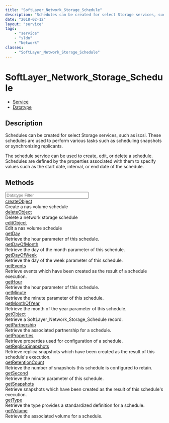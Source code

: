 ```yaml
---
title: "SoftLayer_Network_Storage_Schedule"
description: "Schedules can be created for select Storage services, such as iscsi. These schedules are used to perform various tasks s... "
date: "2018-02-12"
layout: "service"
tags:
    - "service"
    - "sldn"
    - "Network"
classes:
    - "SoftLayer_Network_Storage_Schedule"
---
```

# SoftLayer_Network_Storage_Schedule
<div id='service-datatype'>
    <ul id='sldn-reference-tabs'>
    <li id='service'> <a href='/reference/services/SoftLayer_Network_Storage_Schedule' >Service</a></li>    <li id='datatype'> <a href='/reference/datatypes/SoftLayer_Network_Storage_Schedule' >Datatype</a></li>
    </ul>
</div>

## Description
Schedules can be created for select Storage services, such as iscsi. These schedules are used to perform various tasks such as scheduling snapshots or synchronizing replicants. 

The schedule service can be used to create, edit, or delete a schedule. Schedules are defined by the properties associated with them to specify values such as the start date, interval, or end date of the schedule. 
        
        
<div id="properties" class="content">
    <h2>Methods</h2>
    <div class="view-filters">
        <div class="clearfix">
            <div class="search-input-box">
                <input placeholder="Datatype Filter" onkeyup="titleSearch(inputId='edit-combine', divId='method-div', elementClass='method-row')" 
                    type="text" id="edit-combine" value="" size="30" maxlength="128" class="form-text">
            </div>
        </div>
    </div>
    <div id="method-div">
            <div class="method-row">
                        <span class='view-field-title'><a href='/reference/services/SoftLayer_Network_Storage_Schedule/createObject'> createObject</a> </span>
            <div class='views-field-body'>Create a nas volume schedule</div>
        </div>
            <div class="method-row">
                        <span class='view-field-title'><a href='/reference/services/SoftLayer_Network_Storage_Schedule/deleteObject'> deleteObject</a> </span>
            <div class='views-field-body'>Delete a network storage schedule</div>
        </div>
            <div class="method-row">
                        <span class='view-field-title'><a href='/reference/services/SoftLayer_Network_Storage_Schedule/editObject'> editObject</a> </span>
            <div class='views-field-body'>Edit a nas volume schedule</div>
        </div>
            <div class="method-row">
                        <span class='view-field-title'><a href='/reference/services/SoftLayer_Network_Storage_Schedule/getDay'> getDay</a> </span>
            <div class='views-field-body'>Retrieve the hour parameter of this schedule.</div>
        </div>
            <div class="method-row">
                        <span class='view-field-title'><a href='/reference/services/SoftLayer_Network_Storage_Schedule/getDayOfMonth'> getDayOfMonth</a> </span>
            <div class='views-field-body'>Retrieve the day of the month parameter of this schedule.</div>
        </div>
            <div class="method-row">
                        <span class='view-field-title'><a href='/reference/services/SoftLayer_Network_Storage_Schedule/getDayOfWeek'> getDayOfWeek</a> </span>
            <div class='views-field-body'>Retrieve the day of the week parameter of this schedule.</div>
        </div>
            <div class="method-row">
                        <span class='view-field-title'><a href='/reference/services/SoftLayer_Network_Storage_Schedule/getEvents'> getEvents</a> </span>
            <div class='views-field-body'>Retrieve events which have been created as the result of a schedule execution.</div>
        </div>
            <div class="method-row">
                        <span class='view-field-title'><a href='/reference/services/SoftLayer_Network_Storage_Schedule/getHour'> getHour</a> </span>
            <div class='views-field-body'>Retrieve the hour parameter of this schedule.</div>
        </div>
            <div class="method-row">
                        <span class='view-field-title'><a href='/reference/services/SoftLayer_Network_Storage_Schedule/getMinute'> getMinute</a> </span>
            <div class='views-field-body'>Retrieve the minute parameter of this schedule.</div>
        </div>
            <div class="method-row">
                        <span class='view-field-title'><a href='/reference/services/SoftLayer_Network_Storage_Schedule/getMonthOfYear'> getMonthOfYear</a> </span>
            <div class='views-field-body'>Retrieve the month of the year parameter of this schedule.</div>
        </div>
            <div class="method-row">
                        <span class='view-field-title'><a href='/reference/services/SoftLayer_Network_Storage_Schedule/getObject'> getObject</a> </span>
            <div class='views-field-body'>Retrieve a SoftLayer_Network_Storage_Schedule record.</div>
        </div>
            <div class="method-row">
                        <span class='view-field-title'><a href='/reference/services/SoftLayer_Network_Storage_Schedule/getPartnership'> getPartnership</a> </span>
            <div class='views-field-body'>Retrieve the associated partnership for a schedule.</div>
        </div>
            <div class="method-row">
                        <span class='view-field-title'><a href='/reference/services/SoftLayer_Network_Storage_Schedule/getProperties'> getProperties</a> </span>
            <div class='views-field-body'>Retrieve properties used for configuration of a schedule.</div>
        </div>
            <div class="method-row">
                        <span class='view-field-title'><a href='/reference/services/SoftLayer_Network_Storage_Schedule/getReplicaSnapshots'> getReplicaSnapshots</a> </span>
            <div class='views-field-body'>Retrieve replica snapshots which have been created as the result of this schedule's execution.</div>
        </div>
            <div class="method-row">
                        <span class='view-field-title'><a href='/reference/services/SoftLayer_Network_Storage_Schedule/getRetentionCount'> getRetentionCount</a> </span>
            <div class='views-field-body'>Retrieve the number of snapshots this schedule is configured to retain.</div>
        </div>
            <div class="method-row">
                        <span class='view-field-title'><a href='/reference/services/SoftLayer_Network_Storage_Schedule/getSecond'> getSecond</a> </span>
            <div class='views-field-body'>Retrieve the minute parameter of this schedule.</div>
        </div>
            <div class="method-row">
                        <span class='view-field-title'><a href='/reference/services/SoftLayer_Network_Storage_Schedule/getSnapshots'> getSnapshots</a> </span>
            <div class='views-field-body'>Retrieve snapshots which have been created as the result of this schedule's execution.</div>
        </div>
            <div class="method-row">
                        <span class='view-field-title'><a href='/reference/services/SoftLayer_Network_Storage_Schedule/getType'> getType</a> </span>
            <div class='views-field-body'>Retrieve the type provides a standardized definition for a schedule.</div>
        </div>
            <div class="method-row">
                        <span class='view-field-title'><a href='/reference/services/SoftLayer_Network_Storage_Schedule/getVolume'> getVolume</a> </span>
            <div class='views-field-body'>Retrieve the associated volume for a schedule.</div>
        </div>
        </div>
</div>

